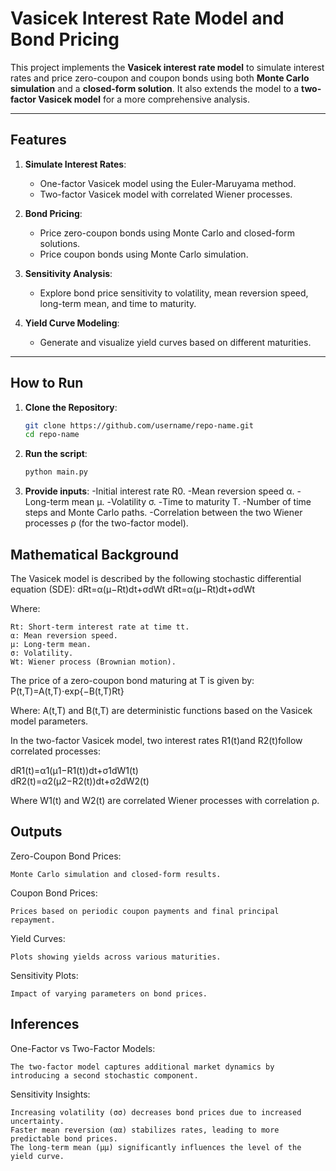 # Vasicek Interest Rate Model and Bond Pricing  

This project implements the **Vasicek interest rate model** to simulate interest rates and price zero-coupon and coupon bonds using both **Monte Carlo simulation** and a **closed-form solution**. It also extends the model to a **two-factor Vasicek model** for a more comprehensive analysis.

---

## Features
1. **Simulate Interest Rates**:
   - One-factor Vasicek model using the Euler-Maruyama method.
   - Two-factor Vasicek model with correlated Wiener processes.

2. **Bond Pricing**:
   - Price zero-coupon bonds using Monte Carlo and closed-form solutions.
   - Price coupon bonds using Monte Carlo simulation.

3. **Sensitivity Analysis**:
   - Explore bond price sensitivity to volatility, mean reversion speed, long-term mean, and time to maturity.

4. **Yield Curve Modeling**:
   - Generate and visualize yield curves based on different maturities.

---

## How to Run
1. **Clone the Repository**:
   ```bash
   git clone https://github.com/username/repo-name.git
   cd repo-name
2. **Run the script**:
   ```bash
   python main.py
3. **Provide inputs**:
 -Initial interest rate R0​.
 -Mean reversion speed α.
 -Long-term mean μ.
 -Volatility σ.
 -Time to maturity T.
 -Number of time steps and Monte Carlo paths.
 -Correlation between the two Wiener processes ρ (for the two-factor model).

## Mathematical Background
The Vasicek model is described by the following stochastic differential equation (SDE):
dRt=α(μ−Rt)dt+σdWt
dRt​=α(μ−Rt​)dt+σdWt​

Where:

    Rt​: Short-term interest rate at time tt.
    α: Mean reversion speed.
    μ: Long-term mean.
    σ: Volatility.
    Wt: Wiener process (Brownian motion).

The price of a zero-coupon bond maturing at T is given by:  
P(t,T)=A(t,T)⋅exp{−B(t,T)Rt}

Where: A(t,T) and B(t,T) are deterministic functions based on the Vasicek model parameters.

In the two-factor Vasicek model, two interest rates R1(t)and R2(t)follow correlated processes:  

dR1(t)=α1(μ1−R1(t))dt+σ1dW1(t)  
dR2​(t)=α2​(μ2​−R2​(t))dt+σ2​dW2​(t)


Where W1(t) and W2(t) are correlated Wiener processes with correlation ρ.

## Outputs

Zero-Coupon Bond Prices:

    Monte Carlo simulation and closed-form results.

Coupon Bond Prices:

    Prices based on periodic coupon payments and final principal repayment.

Yield Curves:

    Plots showing yields across various maturities.

Sensitivity Plots:

    Impact of varying parameters on bond prices.

## Inferences

One-Factor vs Two-Factor Models:

    The two-factor model captures additional market dynamics by introducing a second stochastic component.

Sensitivity Insights:

    Increasing volatility (σσ) decreases bond prices due to increased uncertainty.
    Faster mean reversion (αα) stabilizes rates, leading to more predictable bond prices.
    The long-term mean (μμ) significantly influences the level of the yield curve.
